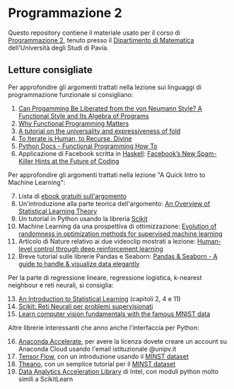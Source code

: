 ﻿# Programmazione 2
Questo repository contiene il materiale usato per il corso di [Programmazione 2](http://www-dimat.unipv.it/~gualandi/programmazione2/), tenuto presso il [Dipartimento di Matematica](http://matematica.unipv.it/) dell'Università degli Studi di Pavia.

## Letture consigliate
Per approfondire gli argomenti trattati nella lezione sui linguaggi di programmazione funzionale si consigliano:

1. [Can Progamming Be Liberated from the von Neumann Style? A Functional Style and Its Algebra of Programs](http://dl.acm.org/citation.cfm?id=359579)
2. [Why Functional Programming Matters](http://dl.acm.org/citation.cfm?id=63411)
3. [A tutorial on the universality and expressiveness of fold](http://www.cs.nott.ac.uk/~pszgmh/fold.pdf)
4. [To Iterate is Human, to Recurse, Divine](https://sites.google.com/a/gertrudandcope.com/info/Publications/Patterns/C--Report/SpaceIII)
5. [Python Docs - Functional Programming How To](https://docs.python.org/3/howto/functional.html)
6. Applicazione di Facebook scritta in [Haskell](https://www.haskell.org/): [Facebook’s New Spam-Killer Hints at the Future of Coding](https://www.wired.com/2015/09/facebooks-new-anti-spam-system-hints-future-coding/)


Per approfondire gli argomenti trattati nella lezione "A Quick Intro to Machine Learning":

7. Lista di [ebook gratuiti sull'argomento](http://blog.paralleldots.com/technology/machine-learning/list-of-free-must-read-books-for-machine-learning/?utm_source=forum&utm_medium=group_post&utm_campaign=Data%20Tau)
8. Un'introduzione alla parte teorica dell'argomento: [An Overview of Statistical Learning Theory](http://citeseerx.ist.psu.edu/viewdoc/download?doi=10.1.1.332.356&rep=rep1&type=pdf)
9. Un tutorial in Python usando la libreria [Scikit](http://scikit-learn.org/stable/tutorial/basic/tutorial.html)
10. Machine Learning da una prospettiva di ottimizzazione: [Evolution of randomness in optimization methods for supervised machine learning](http://wiki.siam.org/siag-op/images/siag-op/6/64/ViewsAndNews-24-1.pdf)
11. Articolo di Nature relativo ai due videoclip mostrati a lezione: [Human-level control through deep reinforcement learning](http://www.nature.com/nature/journal/v518/n7540/abs/nature14236.html)
12. Breve tutorial sulle librerie Pandas e Seaborn: [Pandas & Seaborn - A guide to handle & visualize data elegantly](https://tryolabs.com/blog/2017/03/16/pandas-seaborn-a-guide-to-handle-visualize-data-elegantly/)
 
Per la parte di regressione lineare, regressione logistica, k-nearest neighbour e reti neurali, si consiglia:

13. [An Introduction to Statistical Learning](http://www-bcf.usc.edu/~gareth/ISL/) (capitoli 2, 4 e 11)
14. [Scikit: Reti Neurali per problemi supervisionati](http://scikit-learn.org/stable/modules/neural_networks_supervised.html)
15. [Learn computer vision fundamentals with the famous MNIST data](https://www.kaggle.com/c/digit-recognizer)

Altre librerie interessanti che anno anche l'interfaccia per Python:

16. [Anaconda Accelerate](https://docs.continuum.io/accelerate/), per avere la licenza dovete creare  un account su Anaconda Cloud usando l'email istituzionale @unipv.it
17. [Tensor Flow](https://www.tensorflow.org/), con un introduzione usando il [MINST dataset](https://www.tensorflow.org/get_started/mnist/beginners) 
18. [Theano](http://deeplearning.net/software/theano/), con un semplice tutorial per il [MINST dataset](http://deeplearning.net/tutorial/logreg.html)
19. [Data Analytics Acceleration Library](https://01.org/daal) di Intel, con moduli python molto simili a ScikitLearn